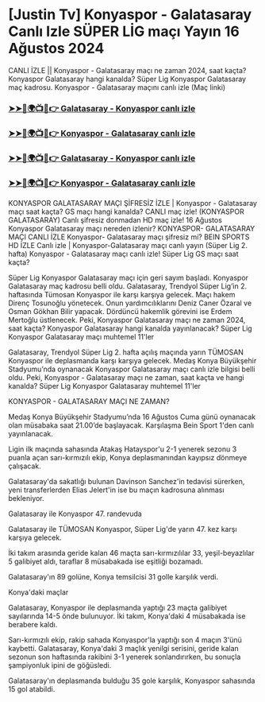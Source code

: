 #  [Justin Tv] Konyaspor - Galatasaray Canlı Izle SÜPER LİG maçı Yayın 16 Ağustos 2024

CANLI İZLE || Konyaspor - Galatasaray maçı ne zaman 2024, saat kaçta? Konyaspor Galatasaray hangi kanalda? Süper Lig Konyaspor Galatasaray maç kadrosu. Konyaspor - Galatasaray maçını canlı izle (Maç linki)

<h3><a href="https://cutt.ly/Oev9tVke">➤➤🔴🌍📺📱👉 Galatasaray - Konyaspor canlı izle</a></h3>

<h3><a href="https://cutt.ly/Oev9tVke">➤➤🔴🌍📺📱👉 Konyaspor - Galatasaray canlı izle</a></h3>

<h3><a href="https://cutt.ly/Oev9tVke">➤➤🔴🌍📺📱👉 Galatasaray - Konyaspor canlı izle</a></h3>

<h3><a href="https://cutt.ly/Oev9tVke">➤➤🔴🌍📺📱👉 Konyaspor - Galatasaray canlı izle</a></h3>

KONYASPOR GALATASARAY MAÇI ŞİFRESİZ İZLE | Konyaspor - Galatasaray maçı saat kaçta? GS maçı hangi kanalda?
CANLI maç izle! (KONYASPOR GALATASARAY) Canlı şifresiz donmadan HD maç izle! 16 Ağustos Konyaspor Galatasaray maçı nereden izlenir?
KONYASPOR- GALATASARAY MAÇI CANLI İZLE Konyaspor- Galatasaray maçı şifresiz mi? BEIN SPORTS HD İZLE
Canlı izle | Konyaspor-Galatasaray maçı canlı yayın (Süper Lig 2. hafta)
Konyaspor - Galatasaray maçı canlı izle! Süper Lig GS maçı saat kaçta?

Süper Lig Konyaspor Galatasaray maçı için geri sayım başladı. Konyaspor Galatasaray maç kadrosu belli oldu. Galatasaray, Trendyol Süper Lig’in 2. haftasında Tümosan Konyaspor ile karşı karşıya gelecek. Maçı hakem Direnç Tosunoğlu yönetecek. Onun yardımcılıklarını Deniz Caner Özaral ve Osman Gökhan Bilir yapacak. Dördüncü hakemlik görevini ise Erdem Mertoğlu üstlenecek. Peki, Konyaspor Galatasaray maçı ne zaman 2024, saat kaçta? Konyaspor Galatasaray hangi kanalda yayınlanacak? Süper Lig Konyaspor Galatasaray maçı muhtemel 11'ler

Galatasaray, Trendyol Süper Lig 2. hafta açılış maçında yarın TÜMOSAN Konyaspor ile deplasmanda karşı karşıya gelecek. Medaş Konya Büyükşehir Stadyumu’nda oynanacak Konyaspor Galatasaray maçı canlı izle bilgisi belli oldu. Peki, Konyaspor - Galatasaray maçı ne zaman, saat kaçta ve hangi kanalda? Süper Lig Konyaspor Galatasaray muhtemel 11'ler

KONYASPOR - GALATASARAY MAÇI NE ZAMAN?

Medaş Konya Büyükşehir Stadyumu’nda 16 Ağustos Cuma günü oynanacak olan müsabaka saat 21.00’de başlayacak. Karşılaşma Bein Sport 1'den canlı yayınlanacak.

Ligin ilk maçında sahasında Atakaş Hatayspor'u 2-1 yenerek sezonu 3 puanla açan sarı-kırmızılı ekip, Konya deplasmanından kayıpsız dönmeye çalışacak.

Galatasaray'da sakatlığı bulunan Davinson Sanchez'in tedavisi sürerken, yeni transferlerden Elias Jelert'in ise bu maçın kadrosuna alınması bekleniyor.

Galatasaray ile Konyaspor 47. randevuda

Galatasaray ile TÜMOSAN Konyaspor, Süper Lig'de yarın 47. kez karşı karşıya gelecek.

İki takım arasında geride kalan 46 maçta sarı-kırmızılılar 33, yeşil-beyazlılar 5 galibiyet aldı, taraflar 8 müsabakada ise eşitliği bozamadı.

Galatasaray'ın 89 golüne, Konya temsilcisi 31 golle karşılık verdi.

Konya'daki maçlar

Galatasaray, Konyaspor ile deplasmanda yaptığı 23 maçta galibiyet sayılarında 14-5 önde bulunuyor. İki takım, Konya'daki 4 müsabakada ise berabere kaldı.

Sarı-kırmızılı ekip, rakip sahada Konyaspor'la yaptığı son 4 maçın 3'ünü kaybetti. Galatasaray, Konya'daki 3 maçlık yenilgi serisini, geride kalan sezonun son haftasında rakibini 3-1 yenerek sonlandırırken, bu sonuçla şampiyonluk ipini de göğüsledi.

Galatasaray'ın deplasmanda bulduğu 35 gole karşılık, Konyaspor sahasında 15 gol atabildi.
